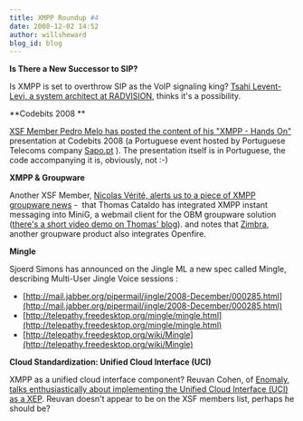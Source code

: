 ```yaml
---
title: XMPP Roundup #4
date: 2008-12-02 14:52
author: willsheward
blog_id: blog
---
```


**Is There a New Successor to SIP?**

Is XMPP is set to overthrow SIP as the VoIP signaling king? [Tsahi Levent-Levi, a system architect at RADVISION](http://blog.radvision.com/voipsurvivor/2008/11/27/is-there-a-new-successor-to-sip/), thinks it's a possibility.

**Codebits 2008 **

[XSF Member Pedro Melo has posted the content of his "XMPP - Hands On"](http://www.simplicidade.org/notes/archives/2008/11/codebits_2008_x.html%20) presentation at Codebits 2008 (a Portuguese event hosted by Portuguese Telecoms company [Sapo.pt](http://www.sapo.pt/) ). The presentation itself is in Portuguese, the code accompanying it is, obviously, not :-)

**XMPP & Groupware**

Another XSF Member, [Nicolas Vérité, alerts us to a piece of XMPP groupware news](http://nyco.wordpress.com/2008/11/27/jabberxmpp-dans-les-groupwares-obm-et-zimbra/) -  that Thomas Cataldo has integrated XMPP instant messaging into MiniG, a webmail client for the OBM groupware solution ([there's a short video demo on Thomas' blog](http://tcataldo.blogspot.com/)). and notes that [Zimbra](http://www.zimbra.com/), another groupware product also integrates Openfire.

**Mingle**

Sjoerd Simons has announced on the Jingle ML a new spec called Mingle, describing Multi-User Jingle Voice sessions :

-   [http://mail.jabber.org/pipermail/jingle/2008-December/000285.html](http://mail.jabber.org/pipermail/jingle/2008-December/000285.html)
-   [http://telepathy.freedesktop.org/mingle/mingle.html](http://telepathy.freedesktop.org/mingle/mingle.html)
-   [http://telepathy.freedesktop.org/wiki/Mingle](http://telepathy.freedesktop.org/wiki/Mingle)

**Cloud Standardization: Unified Cloud Interface (UCI)**

XMPP as a unified cloud interface component? Reuvan Cohen, of [Enomaly](http://www.enomaly.com/), [talks enthusiastically about implementing the Unified Cloud Interface (UCI) as a XEP](http://www.elasticvapor.com/2008/11/cloud-standardization-unified-cloud.html). Reuvan doesn't appear to be on the XSF members list, perhaps he should be?
